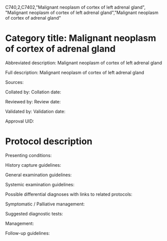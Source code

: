 C740,2,C7402,"Malignant neoplasm of cortex of left adrenal gland", "Malignant neoplasm of cortex of left adrenal gland","Malignant neoplasm of cortex of adrenal gland"
# Category title: Malignant neoplasm of cortex of adrenal gland

Abbreviated description: Malignant neoplasm of cortex of left adrenal gland

Full description: Malignant neoplasm of cortex of left adrenal gland

Sources:

Collated by:
Collation date:

Reviewed by:
Review date:

Validated by:
Validation date:

Approval UID:

# Protocol description

Presenting conditions:

History capture guidelines:

General examination guidelines:

Systemic examination guidelines:

Possible differential diagnoses with links to related protocols:

Symptomatic / Palliative management:

Suggested diagnostic tests:

Management:

Follow-up guidelines:
